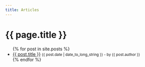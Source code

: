 ```yaml
---
title: Articles
---
```


# {{ page.title }}

<ul>
  {% for post in site.posts %}
    <li>
      <a href="{{ post.url | relative_url }}">{{ post.title }}</a>
      <small>{{ post.date | date_to_long_string }} - by {{ post.author }}</small>
    </li>
  {% endfor %}
</ul>
